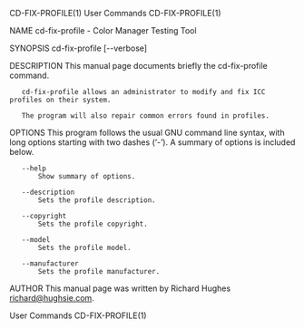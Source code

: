 CD-FIX-PROFILE(1)                                                                                                                                    User Commands                                                                                                                                    CD-FIX-PROFILE(1)

NAME
       cd-fix-profile - Color Manager Testing Tool

SYNOPSIS
       cd-fix-profile [--verbose]

DESCRIPTION
       This manual page documents briefly the cd-fix-profile command.

       cd-fix-profile allows an administrator to modify and fix ICC profiles on their system.

       The program will also repair common errors found in profiles.

OPTIONS
       This program follows the usual GNU command line syntax, with long options starting with two dashes (‘-’). A summary of options is included below.

       --help
           Show summary of options.

       --description
           Sets the profile description.

       --copyright
           Sets the profile copyright.

       --model
           Sets the profile model.

       --manufacturer
           Sets the profile manufacturer.

AUTHOR
       This manual page was written by Richard Hughes <richard@hughsie.com>.

User Commands                                                                                                                                                                                                                                                                                         CD-FIX-PROFILE(1)
